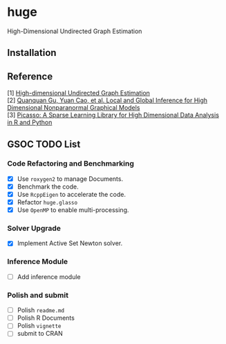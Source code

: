 # huge
High-Dimensional Undirected Graph Estimation

## Installation

## Reference
[1] [High-dimensional Undirected
Graph Estimation](https://cran.r-project.org/web/packages/huge/vignettes/vignette.pdf)  
[2] [Quanquan Gu, Yuan Cao, et al. Local and Global Inference for High Dimensional Nonparanormal Graphical Models](https://arxiv.org/abs/1502.02347)  
[3] [Picasso: A Sparse Learning Library for High Dimensional Data Analysis in R and Python](https://cran.r-project.org/web/packages/picasso/vignettes/vignette.pdf)

## GSOC TODO List

### Code Refactoring and Benchmarking
- [x] Use `roxygen2` to manage Documents.
- [x] Benchmark the code.
- [x] Use `RcppEigen` to accelerate the code.
- [x] Refactor `huge.glasso`
- [x] Use `OpenMP` to enable multi-processing.

### Solver Upgrade
- [x] Implement Active Set Newton solver.

### Inference Module
- [ ] Add inference module

### Polish and submit
- [ ] Polish `readme.md`
- [ ] Polish R Documents
- [ ] Polish `vignette`
- [ ] submit to CRAN
